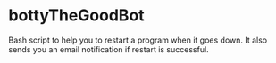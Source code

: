 # bottyTheGoodBot
Bash script to help you to restart a program when it goes down. It also sends you an email notification if restart is successful.
